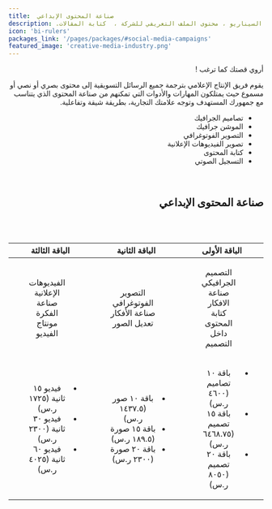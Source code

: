 ```yaml
---
title:  صناعة المحتوى الإبداعي
description: .محتوى الوسائط الاجتماعية ، محتوى الموقع ، كتابة السيناريو ، محتوى الملف التعريفي للشركة ،  كتابة المقالات 
icon: 'bi-rulers'
packages_link: '/pages/packages/#social-media-campaigns'
featured_image: 'creative-media-industry.png'
---
```


<div dir="rtl">
أروي قصتك كما ترغب !

يقوم فريق الإنتاج الإعلامي بترجمة جميع الرسائل التسويقية إلى محتوى بصري أو نصي أو مسموع حيث يمتلكون المهارات والأدوات التي تمكنهم من صناعة المحتوى الذي يتناسب مع جمهورك المستهدف وتوجه علامتك التجارية، بطريقة شيقة وتفاعلية.

- تصاميم الجرافيك
- الموشن جرافيك
- التصوير الفوتوغرافي
- تصوير الفيديوهات الإعلانية
- كتابة المحتوى
- التسجيل الصوتي

<br>

## صناعة المحتوى الإبداعي

<br>
<br>

|          **الباقة الأولى**           |             **الباقة الثانية**             |            **الباقة الثالثة**            |
|:--------------------------------:|:-------------------------------------:|:-----------------------------------:|
|<ul style="list-style-type: none"><li>التصميم الجرافيكي  </li><li> صناعة الافكار </li><li> كتابة المحتوى داخل التصميم </li></ul>| <ul style="list-style-type: none"><li> التصوير الفوتوغرافي   </li><li> صناعة الأفكار </li><li> تعديل الصور </li></ul>          |  <ul style="list-style-type: none"><li> الفيديوهات الإعلانية  </li><li>  صناعة الفكرة </li><li> مونتاج الفيديو </li></ul> |
| <ul><li>باقة ١٠ تصاميم (٤٦٠٠ ر.س)</li><li> باقة ١٥ تصميم (٦٤٦٨.٧٥ ر.س) </li><li> باقة ٢٠ تصميم (٨٠٥٠ ر.س) </li></ul>|   <ul><li> باقة ١٠ صور (١٤٣٧.٥ ر.س)   </li><li> باقة ١٥ صورة (١٨٩.٥ ر.س) </li><li> باقة ٢٠ صورة (٢٣٠٠ ر.س)</li></ul> | <ul><li> فيديو ١٥ ثانية (١٧٢٥ ر.س)  </li><li>  فيديو ٣٠ ثانية (٢٣٠٠ ر.س)  </li><li> فيديو ٦٠ ثانية (٤٠٢٥ ر.س) </li></ul> | 

<br>

</div>
